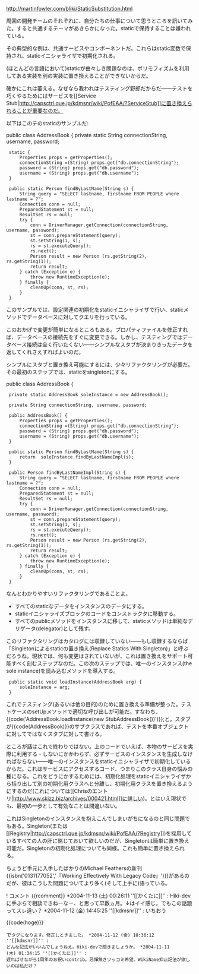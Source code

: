 http://martinfowler.com/bliki/StaticSubstitution.html

周囲の開発チームのそれぞれに、自分たちの仕事について思うところを訊いてみた。すると共通するテーマがあきらかになった。staticで保持することは嫌われている。

その典型的な例は、共通サービスやコンポーネントだ。これらはstatic変数で保持され、staticイニシャライザで初期化される。

(ほとんどの言語において)staticが由々しき問題なのは、ポリモフィズムを利用してある実装を別の実装に置き換えることができないからだ。

確かにこれは萎える。なぜなら我われはテスティング野郎だからだ——テストを巧くやるためにはサービスを[[Service Stub|http://capsctrl.que.jp/kdmsnr/wiki/PofEAA/?ServiceStub]]に置き換えられることが重要なのだ。

以下はこのテのstaticのサンプルだ:

 public class AddressBook {
     private static String connectionString, username, password;
 
     static {
         Properties props = getProperties();
         connectionString =(String) props.get("db.connectionString");
         password = (String) props.get("db.password");
         username = (String) props.get("db.username");
     }
 
     public static Person findByLastName(String s) {
         String query = "SELECT lastname, firstname FROM PEOPLE where lastname = ?";
         Connection conn = null;
         PreparedStatement st = null;
         ResultSet rs = null;
         try {
             conn = DriverManager.getConnection(connectionString, username, password);
             st = conn.prepareStatement(query);
             st.setString(1, s);
             rs = st.executeQuery();
             rs.next();
             Person result = new Person (rs.getString(2), rs.getString(1));
             return result;
         } catch (Exception e) {
             throw new RuntimeException(e);
         } finally {
             cleanUp(conn, st, rs);
         }
     }

このサンプルでは、設定関連の初期化をstaticイニシャライザで行い、staticメソッドでデータベースに対してクエリを行っている。

このおかげで変更が簡単になるところもある。プロパティファイルを修正すれば、データベースの接続先をすぐに変更できる。しかし、テスティングではデータベース接続は全く行いたくない——シンプルなスタブが決まりきったデータを返してくれさえすればよいのだ。

シンプルにスタブと置き換え可能にするには、少々リファクタリングが必要だ。その最初のステップでは、staticをsingletonにする。

 public class AddressBook {
 
     private static AddressBook soleInstance = new AddressBook();
 
     private String connectionString, username, password;
 
     public AddressBook() {
         Properties props = getProperties();
         connectionString =(String) props.get("db.connectionString");
         password = (String) props.get("db.password");
         username = (String) props.get("db.username");
     }
 
     public static Person findByLastName(String s) {
         return  soleInstance.findByLastNameImpl(s);
     }
 
     public Person findByLastNameImpl(String s) {
         String query = "SELECT lastname, firstname FROM PEOPLE where lastname = ?";
         Connection conn = null;
         PreparedStatement st = null;
         ResultSet rs = null;
         try {
             conn = DriverManager.getConnection(connectionString, username, password);
             st = conn.prepareStatement(query);
             st.setString(1, s);
             rs = st.executeQuery();
             rs.next();
             Person result = new Person (rs.getString(2), rs.getString(1));
             return result;
         } catch (Exception e) {
             throw new RuntimeException(e);
         } finally {
             cleanUp(conn, st, rs);
         }
     }

なんとわかりやすいリファクタリングであることよ。

* すべてのstaticなデータをインスタンスのデータにする。
* staticイニシャライズブロックのコードをコンストラクタに移動する。
* すべてのpublicメソッドをインスタンスに移して、staticメソッドは単純なデリゲータ(delegator)として残す。

このリファクタリングはカタログには収録していない——もし収録するならば「Singletonによるstaticの置き換え(Replace Statics With Singleton)」と呼ぶだろうね。現状では、何も変更はされていないが、これは置き換えをサポート可能すべく刻むステップなのだ。この次のステップでは、唯一のインスタンス(the sole instance)を読み込むメソッドを導入する。

     public static void loadInstance(AddressBook arg) {
         soleInstance = arg;
     }

これでテスティング(あるいは他の目的)のために置き換える準備が整った。テストケースのsetUpメソッドで適切な呼び出しが可能だ。すなわち、{{code('AddressBook.loadInstance(new StubAddressBook())')}};と。スタブが{{code(AddressBook)}}のサブクラスであれば、テストを本番オブジェクトに対してではなくスタブに対して書ける。

ところが話はこれで終わりではない。上のコードでいえば、本物のサービスを実際に利用する・しないにかかわらず、必ずサービスのインスタンスを生成しなければならない——唯一のインスタンスをstaticイニシャライザで初期化しているからだ。これはサービスにアクセスするコード、つまりこのクラス自身の悩みの種になる。これをどうにかするためには、初期化処理をstaticイニシャライザから括り出して別の初期化用クラスへと分離し、初期化用クラスを置き換えるようにするのだ(これについては[[Chrisのエントリ|http://www.skizz.biz/archives/000421.html]]に詳しい)。とはいえ現状でも、最初の一歩として有効なことは間違いない。

これはSingletonのインスタンスを抱えこんでしまいがちになるのと同じ問題でもある。Singleton(または[[Registry|http://capsctrl.que.jp/kdmsnr/wiki/PofEAA/?Registry]])を採用しているすべての人の肝に銘じておいて欲しいのだが、Singletonは簡単に置き換え可能だ。Singletonの初期化処理についても同様。これも簡単に置き換えられる。

ちょうど手元に入手したばかりのMichael Feathersの新刊{{isbn('0131177052','『Working Effectively With Legacy Code』')}}があるのだが、彼はこうした問題についてより多く(そして上手に)語っている。

! コメント
{{rcomment}}
*2004-11-13 (土) 00:26:11 ''[[かくたに]]'' : Hiki-devに手ぶらで相談できねーなー、と思って早数ヵ月。↓はイイ感じ。でもこの話題ってスレ違い？
*2004-11-12 (金) 14:45:25 ''[[kdmsnr]]'' : いちおう

 {{code(hoge)}}

で<code>タグになります。修正しときました。
*2004-11-12 (金) 10:36:12 ''[[kdmsnr]]'' : どんな記法がいいんでしょうねえ。Hiki-devで聞きましょうか。
*2004-11-11 (木) 01:34:15 ''[[かくたに]]'' : 遅ればせながら1周年のお祝いcontrib。忌憚無きツッコミ希望。WikiName抑止記法が欲しいのは私だけ？


